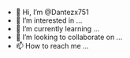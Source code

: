 - 👋 Hi, I’m @Dantezx751
- 👀 I’m interested in ...
- 🌱 I’m currently learning ...
- 💞️ I’m looking to collaborate on ...
- 📫 How to reach me ...

<!---
Dantezx751/Dantezx751 is a ✨ special ✨ repository because its `README.md` (this file) appears on your GitHub profile.
You can click the Preview link to take a look at your changes.
---@Levchik4815
